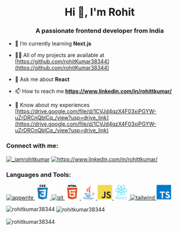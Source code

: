 <h1 align="center">Hi 👋, I'm Rohit</h1>
<h3 align="center">A passionate frontend developer from India</h3>

- 🌱 I’m currently learning **Next.js**

- 👨‍💻 All of my projects are available at [https://github.com/rohitKumar38344](https://github.com/rohitKumar38344)

- 💬 Ask me about **React**

- 📫 How to reach me **https://www.linkedin.com/in/rohittkumar/**

- 📄 Know about my experiences [https://drive.google.com/file/d/1CVJd4qzX4F03xiPGYW-uZrDRCnQblCq_/view?usp=drive_link](https://drive.google.com/file/d/1CVJd4qzX4F03xiPGYW-uZrDRCnQblCq_/view?usp=drive_link)

<h3 align="left">Connect with me:</h3>
<p align="left">
<a href="https://twitter.com/_iamrohitkumar" target="blank"><img align="center" src="https://raw.githubusercontent.com/rahuldkjain/github-profile-readme-generator/master/src/images/icons/Social/twitter.svg" alt="_iamrohitkumar" height="30" width="40" /></a>
<a href="https://linkedin.com/in/https://www.linkedin.com/in/rohittkumar/" target="blank"><img align="center" src="https://raw.githubusercontent.com/rahuldkjain/github-profile-readme-generator/master/src/images/icons/Social/linked-in-alt.svg" alt="https://www.linkedin.com/in/rohittkumar/" height="30" width="40" /></a>
</p>

<h3 align="left">Languages and Tools:</h3>
<p align="left"> <a href="https://appwrite.io" target="_blank" rel="noreferrer"> <img src="https://www.vectorlogo.zone/logos/appwriteio/appwriteio-icon.svg" alt="appwrite" width="40" height="40"/> </a> <a href="https://www.w3schools.com/css/" target="_blank" rel="noreferrer"> <img src="https://raw.githubusercontent.com/devicons/devicon/master/icons/css3/css3-original-wordmark.svg" alt="css3" width="40" height="40"/> </a> <a href="https://git-scm.com/" target="_blank" rel="noreferrer"> <img src="https://www.vectorlogo.zone/logos/git-scm/git-scm-icon.svg" alt="git" width="40" height="40"/> </a> <a href="https://www.w3.org/html/" target="_blank" rel="noreferrer"> <img src="https://raw.githubusercontent.com/devicons/devicon/master/icons/html5/html5-original-wordmark.svg" alt="html5" width="40" height="40"/> </a> <a href="https://www.java.com" target="_blank" rel="noreferrer"> <img src="https://raw.githubusercontent.com/devicons/devicon/master/icons/java/java-original.svg" alt="java" width="40" height="40"/> </a> <a href="https://developer.mozilla.org/en-US/docs/Web/JavaScript" target="_blank" rel="noreferrer"> <img src="https://raw.githubusercontent.com/devicons/devicon/master/icons/javascript/javascript-original.svg" alt="javascript" width="40" height="40"/> </a> <a href="https://reactjs.org/" target="_blank" rel="noreferrer"> <img src="https://raw.githubusercontent.com/devicons/devicon/master/icons/react/react-original-wordmark.svg" alt="react" width="40" height="40"/> </a> <a href="https://tailwindcss.com/" target="_blank" rel="noreferrer"> <img src="https://www.vectorlogo.zone/logos/tailwindcss/tailwindcss-icon.svg" alt="tailwind" width="40" height="40"/> </a> <a href="https://www.typescriptlang.org/" target="_blank" rel="noreferrer"> <img src="https://raw.githubusercontent.com/devicons/devicon/master/icons/typescript/typescript-original.svg" alt="typescript" width="40" height="40"/> </a> </p>

<p><img align="left" src="https://github-readme-stats.vercel.app/api/top-langs?username=rohitkumar38344&show_icons=true&locale=en&layout=compact" alt="rohitkumar38344" /></p>

<p>&nbsp;<img align="center" src="https://github-readme-stats.vercel.app/api?username=rohitkumar38344&show_icons=true&locale=en" alt="rohitkumar38344" /></p>

<p><img align="center" src="https://github-readme-streak-stats.herokuapp.com/?user=rohitkumar38344&" alt="rohitkumar38344" /></p>

